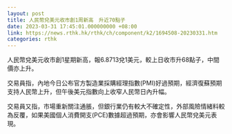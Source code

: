 ```yaml
---
layout: post
title: 人民幣兌美元收市創1周新高　升近70點子
date: 2023-03-31 17:45:01.000000000 +08:00
link: https://news.rthk.hk/rthk/ch/component/k2/1694508-20230331.htm
categories: rthk
---
```


人民幣兌美元收市創1星期新高，報6.8713兌1美元，較上日收市升68點子，中間價亦上升。

交易員指，內地今日公布官方製造業採購經理指數(PMI)好過預期，經濟復蘇預期支持人民幣上升，但午後美元指數向上收窄人民幣日內升幅。

交易員又指，市場重新關注通脹，但銀行業仍有較大不確定性，外部風險情緒料較為反覆，如果美國個人消費開支(PCE)數據超過預期，亦會影響人民幣兌美元表現。
